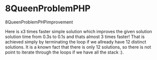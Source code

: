 # 8QueenProblemPHP
8QueenProblemPHPimprovement

Here is x3 times faster simple solution which improves the given solution solution time from 0.3s to 0.1s and thats almost 3 times faster!
That is achieved simply by terminating the loop if we allready have 12 distinct solutions. It is a known fact that there is only 12 solutions,
so there is not point to iterate through the loops if we have all the stack :).
